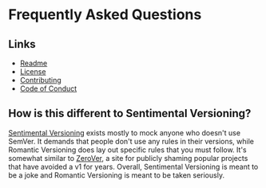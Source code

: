 # Frequently Asked Questions

## Links
* [Readme](README.md)
* [License](https://creativecommons.org/licenses/by/4.0/)
* [Contributing](CONTRIBUTING.md)
* [Code of Conduct](CODE_OF_CONDUCT.md)

## How is this different to Sentimental Versioning?

[Sentimental Versioning](https://github.com/dominictarr/sentimental-versioning) exists mostly to mock anyone who doesn't use SemVer. It demands that people don't use any rules in their versions, while Romantic Versioning does lay out specific rules that you must follow. It's somewhat similar to [ZeroVer](https://0ver.org/), a site for publicly shaming popular projects that have avoided a v1 for years. Overall, Sentimental Versioning is meant to be a joke and Romantic Versioning is meant to be taken seriously.
